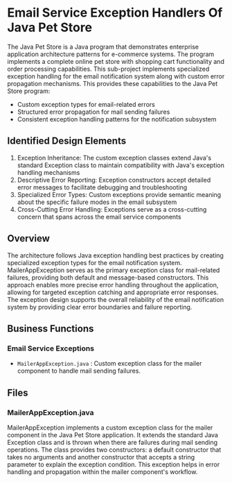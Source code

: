 # Email Service Exception Handlers Of Java Pet Store

The Java Pet Store is a Java program that demonstrates enterprise application architecture patterns for e-commerce systems. The program implements a complete online pet store with shopping cart functionality and order processing capabilities. This sub-project implements specialized exception handling for the email notification system along with custom error propagation mechanisms. This provides these capabilities to the Java Pet Store program:

- Custom exception types for email-related errors
- Structured error propagation for mail sending failures
- Consistent exception handling patterns for the notification subsystem

## Identified Design Elements

1. Exception Inheritance: The custom exception classes extend Java's standard Exception class to maintain compatibility with Java's exception handling mechanisms
2. Descriptive Error Reporting: Exception constructors accept detailed error messages to facilitate debugging and troubleshooting
3. Specialized Error Types: Custom exceptions provide semantic meaning about the specific failure modes in the email subsystem
4. Cross-Cutting Error Handling: Exceptions serve as a cross-cutting concern that spans across the email service components

## Overview
The architecture follows Java exception handling best practices by creating specialized exception types for the email notification system. MailerAppException serves as the primary exception class for mail-related failures, providing both default and message-based constructors. This approach enables more precise error handling throughout the application, allowing for targeted exception catching and appropriate error responses. The exception design supports the overall reliability of the email notification system by providing clear error boundaries and failure reporting.

## Business Functions

### Email Service Exceptions
- `MailerAppException.java` : Custom exception class for the mailer component to handle mail sending failures.

## Files
### MailerAppException.java

MailerAppException implements a custom exception class for the mailer component in the Java Pet Store application. It extends the standard Java Exception class and is thrown when there are failures during mail sending operations. The class provides two constructors: a default constructor that takes no arguments and another constructor that accepts a string parameter to explain the exception condition. This exception helps in error handling and propagation within the mailer component's workflow.

[Generated by the Sage AI expert workbench: 2025-03-29 21:37:00  https://sage-tech.ai/workbench]: #